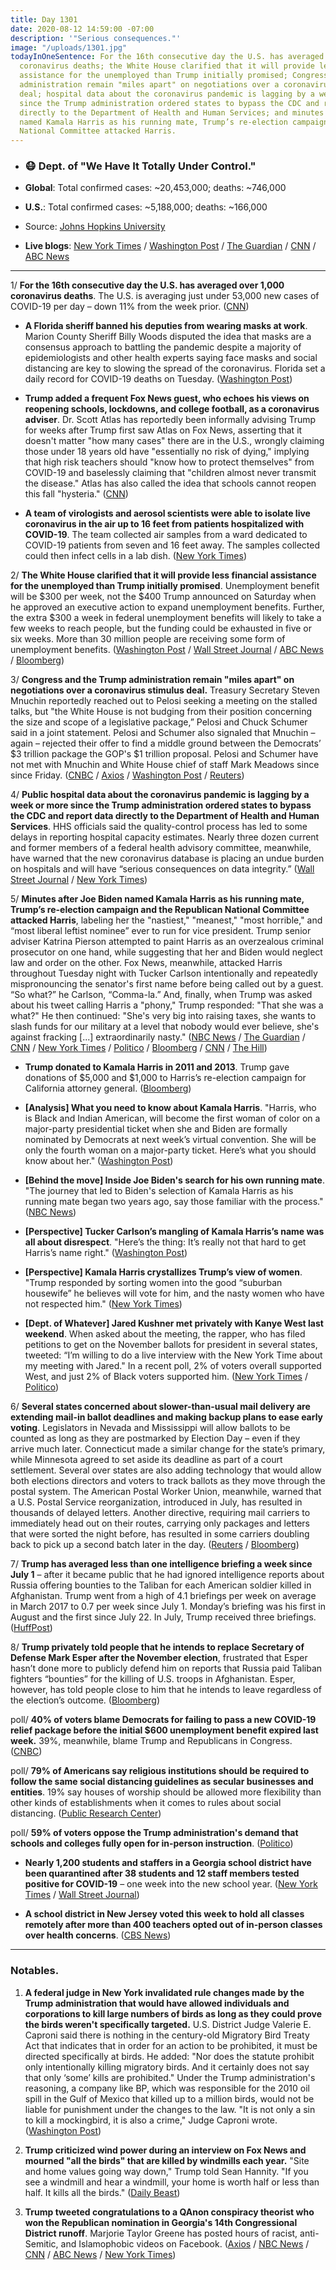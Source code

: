 ```yaml
---
title: Day 1301
date: 2020-08-12 14:59:00 -07:00
description: '"Serious consequences."'
image: "/uploads/1301.jpg"
todayInOneSentence: For the 16th consecutive day the U.S. has averaged over 1,000
  coronavirus deaths; the White House clarified that it will provide less financial
  assistance for the unemployed than Trump initially promised; Congress and the Trump
  administration remain "miles apart" on negotiations over a coronavirus stimulus
  deal; hospital data about the coronavirus pandemic is lagging by a week or more
  since the Trump administration ordered states to bypass the CDC and report data
  directly to the Department of Health and Human Services; and minutes after Joe Biden
  named Kamala Harris as his running mate, Trump’s re-election campaign and the Republican
  National Committee attacked Harris.
---
```


* ### 😷 Dept. of "We Have It Totally Under Control."

* **Global**: Total confirmed cases: \~20,453,000; deaths: \~746,000

* **U.S.**: Total confirmed cases: \~5,188,000; deaths: \~166,000

* Source: [Johns Hopkins University](https://coronavirus.jhu.edu/map.html)

* **Live blogs**: [New York Times](https://www.nytimes.com/2020/08/12/world/coronavirus-covid-19.html) / [Washington Post](https://www.washingtonpost.com/nation/2020/08/12/coronavirus-covid-live-updates-us/) / [The Guardian](https://www.theguardian.com/us-news/live/2020/aug/12/kamala-harris-joe-biden-donald-trump-vp-pick-elections-live-updates) / [CNN](https://www.cnn.com/world/live-news/coronavirus-pandemic-08-12-20-intl/index.html) / [ABC News](https://abcnews.go.com/Health/coronavirus-updates-us-records-1000-deaths-covid-19/story?id=72322071)

---

1/ **For the 16th consecutive day the U.S. has averaged over 1,000 coronavirus deaths**. The U.S. is averaging just under 53,000 new cases of COVID-19 per day – down 11% from the week prior. ([CNN](https://www.cnn.com/2020/08/12/health/us-coronavirus-wednesday/index.html))

* **A Florida sheriff banned his deputies from wearing masks at work**. Marion County Sheriff Billy Woods disputed the idea that masks are a consensus approach to battling the pandemic despite a majority of epidemiologists and other health experts saying face masks and social distancing are key to slowing the spread of the coronavirus. Florida set a daily record for COVID-19 deaths on Tuesday. ([Washington Post](https://www.washingtonpost.com/nation/2020/08/12/masks-florida-ban-billy-woods/))

* **Trump added a frequent Fox News guest, who echoes his views on reopening schools, lockdowns, and college football, as a coronavirus adviser**. Dr. Scott Atlas has reportedly been informally advising Trump for weeks after Trump first saw Atlas on Fox News, asserting that it doesn't matter "how many cases" there are in the U.S., wrongly claiming those under 18 years old have "essentially no risk of dying," implying that high risk teachers should "know how to protect themselves" from COVID-19 and baselessly claiming that "children almost never transmit the disease." Atlas has also called the idea that schools cannot reopen this fall "hysteria." ([CNN](https://www.cnn.com/2020/08/12/politics/scott-atlas-donald-trump-coronavirus/index.html))

* **A team of virologists and aerosol scientists were able to isolate live coronavirus in the air up to 16 feet from patients hospitalized with COVID-19**. The team collected air samples from a ward dedicated to COVID-19 patients from seven and 16 feet away. The samples collected could then infect cells in a lab dish. ([New York Times](https://www.nytimes.com/2020/08/11/health/coronavirus-aerosols-indoors.html))

2/ **The White House clarified that it will provide less financial assistance for the unemployed than Trump initially promised**. Unemployment benefit will be $300 per week, not the $400 Trump announced on Saturday when he approved an executive action to expand unemployment benefits. Further, the extra $300 a week in federal unemployment benefits will likely to take a few weeks to reach people, but the funding could be exhausted in five or six weeks. More than 30 million people are receiving some form of unemployment benefits. ([Washington Post](https://www.washingtonpost.com/us-policy/2020/08/11/trump-unemployment-aid-congress/) / [Wall Street Journal](https://www.wsj.com/articles/funding-for-300-a-week-unemployment-benefits-could-run-out-in-six-weeks-11597230002) / [ABC News](https://abcnews.go.com/Politics/americans-await-financial-trumps-unemployment-relief-move-confuses/story?id=72314818) / [Bloomberg](https://www.bloomberg.com/opinion/articles/2020-08-12/donald-trump-s-stimulus-strategy-has-already-failed?sref=MIBMEEoj))

3/ **Congress and the Trump administration remain "miles apart" on negotiations over a coronavirus stimulus deal.** Treasury Secretary Steven Mnuchin reportedly reached out to Pelosi seeking a meeting on the stalled talks, but "the White House is not budging from their position concerning the size and scope of a legislative package,” Pelosi and Chuck Schumer said in a joint statement. Pelosi and Schumer also signaled that Mnuchin – again – rejected their offer to find a middle ground between the Democrats’ $3 trillion package the GOP's $1 trillion proposal.   Pelosi and Schumer have not met with Mnuchin and White House chief of staff Mark Meadows since since Friday. ([CNBC](https://www.cnbc.com/2020/08/12/coronavirus-stimulus-news-pelosi-says-dems-and-white-house-are-miles-apart.html) / [Axios](https://www.axios.com/coronavirus-stimulus-pelosi-miles-apart-0908a50f-9e5c-4ccd-b099-544d3d83699a.html) / [Washington Post](https://www.washingtonpost.com/us-policy/2020/08/12/trump-coronavirus-relief-congress/?hpid=hp_hp-banner-main_bailouthill-4pm%3Ahomepage%2Fstory-ans) / [Reuters](https://www.reuters.com/article/us-health-coronavirus-usa-congress/mnuchin-declines-to-say-if-u-s-covid-19-aid-deal-can-be-reached-idUSKCN2581QX))

4/ **Public hospital data about the coronavirus pandemic is lagging by a week or more since the Trump administration ordered states to bypass the CDC and report data directly to the Department of Health and Human Services**. HHS officials said the quality-control process has led to some delays in reporting hospital capacity estimates. Nearly three dozen current and former members of a federal health advisory committee, meanwhile, have warned that the new coronavirus database is placing an undue burden on hospitals and will have “serious consequences on data integrity.” ([Wall Street Journal](https://www.wsj.com/articles/covid-19-data-reporting-system-gets-off-to-rocky-start-11597178974) / [New York Times](https://www.nytimes.com/2020/08/12/world/coronavirus-covid-19.html#link-3343c9bf))

5/ **Minutes after Joe Biden named Kamala Harris as his running mate, Trump’s re-election campaign and the Republican National Committee attacked Harris**, labeling her the "nastiest," "meanest," "most horrible," and “most liberal leftist nominee” ever to run for vice president. Trump senior adviser Katrina Pierson attempted to paint Harris as an overzealous criminal prosecutor on one hand, while suggesting that her and Biden would neglect law and order on the other. Fox News, meanwhile, attacked Harris throughout Tuesday night with Tucker Carlson intentionally and repeatedly mispronouncing the senator's first name before being called out by a guest. “So what?” he Carlson, “Comma-la.” And, finally, when Trump was asked about his tweet calling Harris a "phony," Trump responded: "That she was a what?" He then continued: "She's very big into raising taxes, she wants to slash funds for our military at a level that nobody would ever believe, she's against fracking \[...\] extraordinarily nasty." ([NBC News](https://www.nbcnews.com/politics/2020-election/harris-vp-pick-creates-dilemma-trump-campaign-which-lobs-conflicting-n1236470) / [The Guardian](https://www.theguardian.com/us-news/2020/aug/12/donald-trump-and-his-campaign-launch-scattergun-attacks-on-kamala-harris) / [CNN](https://www.cnn.com/2020/08/11/politics/donald-trump-kamala-harris-2020-campaign/index.html) / [New York Times](https://www.nytimes.com/live/2020/08/12/us/biden-vs-trump#trump-called-her-nasty-tucker-carlson-mangled-her-name-attacks-on-harris-quickly-got-personal) / [Politico](https://www.politico.com/news/2020/08/12/trump-kamala-harris-vice-president-opponent-394188) / [Bloomberg](https://www.bloomberg.com/news/articles/2020-08-11/trump-calls-harris-meanest-and-most-horrible-u-s-senator?srnd=premium&sref=MIBMEEoj) / [CNN](https://www.cnn.com/2020/08/12/media/fox-news-kamala-harris/index.html) / [The Hill](https://thehill.com/homenews/campaign/511560-trump-campaign-blasts-phony-harris-after-biden-names-her-vp))

* **Trump donated to Kamala Harris in 2011 and 2013**. Trump gave donations of $5,000 and $1,000 to Harris’s re-election campaign for California attorney general. ([Bloomberg](https://www.bloomberg.com/news/articles/2020-08-12/trump-donated-to-meanest-kamala-harris-in-2011-2013?sref=MIBMEEoj))

* **\[Analysis\] What you need to know about Kamala Harris**. "Harris, who is Black and Indian American, will become the first woman of color on a major-party presidential ticket when she and Biden are formally nominated by Democrats at next week’s virtual convention. She will be only the fourth woman on a major-party ticket. Here’s what you should know about her." ([Washington Post](https://www.washingtonpost.com/politics/2020/08/11/who-is-kamala-harris/))

* **\[Behind the move\] Inside Joe Biden's search for his own running mate**. "The journey that led to Biden's selection of Kamala Harris as his running mate began two years ago, say those familiar with the process." ([NBC News](https://www.nbcnews.com/politics/2020-election/veep-s-vp-inside-joe-biden-s-search-his-own-n1236503))

* **\[Perspective\] Tucker Carlson’s mangling of Kamala Harris’s name was all about disrespect**. "Here’s the thing: It’s really not that hard to get Harris’s name right." ([Washington Post](https://www.washingtonpost.com/lifestyle/media/tucker-carlsons-mangling-of-kamala-harriss-name-was-all-about-disrespect/2020/08/12/ea573d06-dca7-11ea-809e-b8be57ba616e_story.html))

* **\[Perspective\] Kamala Harris crystallizes Trump’s view of women**. "Trump responded by sorting women into the good “suburban housewife” he believes will vote for him, and the nasty women who have not respected him." ([New York Times](https://www.nytimes.com/2020/08/12/us/politics/trump-women-kamala-harris.html))

* **\[Dept. of Whatever\] Jared Kushner met privately with Kanye West last weekend**. When asked about the meeting, the rapper, who has filed petitions to get on the November ballots for president in several states, tweeted: “I’m willing to do a live interview with the New York Time about my meeting with Jared." In a recent poll, 2% of voters overall supported West, and just 2% of Black voters supported him. ([New York Times](https://www.nytimes.com/live/2020/08/12/us/biden-vs-trump#kanye-west-who-is-pursuing-a-spot-on-the-2020-ballot-met-with-jared-kushner) / [Politico](https://www.politico.com/news/2020/08/12/kanye-west-flops-among-black-voters-393860))

6/ **Several states concerned about slower-than-usual mail delivery are extending mail-in ballot deadlines and making backup plans to ease early voting**. Legislators in Nevada and Mississippi will allow ballots to be counted as long as they are postmarked by Election Day – even if they arrive much later. Connecticut made a similar change for the state’s primary, while Minnesota agreed to set aside its deadline as part of a court settlement. Several over states are also adding technology that would allow both elections directors and voters to track ballots as they move through the postal system. The American Postal Worker Union, meanwhile, warned that a U.S. Postal Service reorganization, introduced in July, has resulted in thousands of delayed letters. Another directive, requiring mail carriers to immediately head out on their routes, carrying only packages and letters that were sorted the night before, has resulted in some carriers doubling back to pick up a second batch later in the day. ([Reuters](https://www.reuters.com/article/us-usa-election-postoffice/u-s-postal-service-reorganization-sparks-delays-election-questions-idUSKCN258197) / [Bloomberg](https://www.bloomberg.com/news/articles/2020-08-12/states-shield-mail-in-voting-from-postal-delay-under-trump-glare?srnd=premium&sref=MIBMEEoj))

7/ **Trump has averaged less than one intelligence briefing a week since July 1** – after it became public that he had ignored intelligence reports about Russia offering bounties to the Taliban for each American soldier killed in Afghanistan. Trump went from a high of 4.1 briefings per week on average in March 2017 to 0.7 per week since July 1. Monday’s briefing was his first in August and the first since July 22. In July, Trump received three briefings. ([HuffPost](https://www.huffpost.com/entry/trump-intel-briefings-gone_n_5f32f2b9c5b6fc009a5e72e3?_guc_consent_skip=1597236564))

8/ **Trump privately told people that he intends to replace Secretary of Defense Mark Esper after the November election**, frustrated that Esper hasn’t done more to publicly defend him on reports that Russia paid Taliban fighters “bounties” for the killing of U.S. troops in Afghanistan. Esper, however, has told people close to him that he intends to leave regardless of the election’s outcome. ([Bloomberg](https://www.bloomberg.com/news/articles/2020-08-12/trump-weighs-replacing-esper-at-pentagon-after-november-election?sref=MIBMEEoj))

poll/ **40% of voters blame Democrats for failing to pass a new COVID-19 relief package before the initial $600 unemployment benefit expired last week.** 39%, meanwhile, blame Trump and Republicans in Congress. ([CNBC](https://www.cnbc.com/2020/08/12/coronavirus-stimulus-voters-blame-both-parties-for-unemployment-expiration.html))

poll/ **79% of Americans say religious institutions should be required to follow the same social distancing guidelines as secular businesses and entities**. 19% say houses of worship should be allowed more flexibility than other kinds of establishments when it comes to rules about social distancing. ([Public Research Center](https://www.pewforum.org/2020/08/07/americans-oppose-religious-exemptions-from-coronavirus-related-restrictions/))

poll/ **59% of voters oppose the Trump administration's demand that schools and colleges fully open for in-person instruction**. ([Politico](https://www.politico.com/news/2020/08/12/growing-number-of-voters-oppose-trump-demand-to-fully-reopen-schools-393962))

* **Nearly 1,200 students and staffers in a Georgia school district have been quarantined after 38 students and 12 staff members tested positive for COVID-19** – one week into the new school year. ([New York Times](https://www.nytimes.com/2020/08/12/us/georgia-school-coronavirus.html) / [Wall Street Journal](https://www.wsj.com/articles/georgia-school-district-quarantines-800-people-amid-covid-outbreak-11597157377))

* **A school district in New Jersey voted this week to hold all classes remotely after more than 400 teachers opted out of in-person classes over health concerns**. ([CBS News](https://www.cbsnews.com/news/coronavirus-school-reopening-plan-new-jersey/))

---

### Notables.

1. **A federal judge in New York invalidated rule changes made by the Trump administration that would have allowed individuals and corporations to kill large numbers of birds as long as they could prove the birds weren't specifically targeted.** U.S. District Judge Valerie E. Caproni said there is nothing in the century-old Migratory Bird Treaty Act that indicates that in order for an action to be prohibited, it must be directed specifically at birds. He added: "Nor does the statute prohibit only intentionally killing migratory birds. And it certainly does not say that only ‘some’ kills are prohibited." Under the Trump administration's reasoning, a company like BP, which was responsible for the 2010 oil spill in the Gulf of Mexico that killed up to a million birds, would not be liable for punishment under the changes to the law. "It is not only a sin to kill a mockingbird, it is also a crime," Judge Caproni wrote. ([Washington Post](https://www.washingtonpost.com/climate-environment/2020/08/11/quoting-kill-mockingbird-judge-struck-down-trumps-rollback-historic-law-protecting-birds/))

2. **Trump criticized wind power during an interview on Fox News and mourned "all the birds" that are killed by windmills each year.** "Site and home values going way down," Trump told Sean Hannity. "If you see a windmill and hear a windmill, your home is worth half or less than half. It kills all the birds." ([Daily Beast](https://www.thedailybeast.com/trump-mourns-all-the-birds-killed-by-windmills-stays-mum-on-160k-covid-deaths?source=articles&via=rss))

3. **Trump tweeted congratulations to a QAnon conspiracy theorist who won the Republican nomination in Georgia's 14th Congressional District runoff**. Marjorie Taylor Greene has posted hours of racist, anti-Semitic, and Islamophobic videos on Facebook. ([Axios](https://www.axios.com/trump-qanon-georgia-runoff-marjorie-taylor-greene-50ccdb7a-89ca-4331-9b16-77710ea27b5c.html) / [NBC News](https://www.nbcnews.com/politics/2020-election/marjorie-taylor-greene-qanon-supporter-who-made-racist-videos-wins-n1236487) / [CNN](https://www.cnn.com/2020/08/11/politics/primary-runoff-highlights-minnesota-georgia/index.html) / [ABC News](https://abcnews.go.com/Politics/marjorie-taylor-greene-wins-house-gop-runoff-georgia/story?id=72316326) / [New York Times](https://www.nytimes.com/2020/08/11/us/politics/marjorie-taylor-greene-qanon-georgia-primary.html))